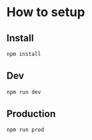 # How to setup

## Install

```bash
npm install
```

## Dev

```bash
npm run dev
```

## Production

```bash
npm run prod
```
